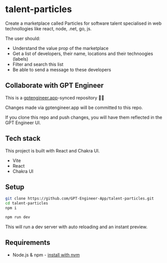# talent-particles

Create a marketplace called Particles for software talent specialised in web technollogies like react, node, .net, go, js. 

The user should: 
- Understand the value prop of the marketplace
- Get a list of developers, their name, locations and their technoogies (labels)
- Filter and search this list
- Be able to send a message to these developers

## Collaborate with GPT Engineer

This is a [gptengineer.app](https://gptengineer.app)-synced repository 🌟🤖

Changes made via gptengineer.app will be committed to this repo.

If you clone this repo and push changes, you will have them reflected in the GPT Engineer UI.

## Tech stack

This project is built with React and Chakra UI.

- Vite
- React
- Chakra UI

## Setup

```sh
git clone https://github.com/GPT-Engineer-App/talent-particles.git
cd talent-particles
npm i
```

```sh
npm run dev
```

This will run a dev server with auto reloading and an instant preview.

## Requirements

- Node.js & npm - [install with nvm](https://github.com/nvm-sh/nvm#installing-and-updating)
